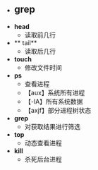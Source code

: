 - **grep**
	- 
- **head**
	- 读取前几行
- ** tail**
	- 读取后几行
- **touch**
	- 修改文件时间
- **ps**
	- 查看进程
	- 【aux】系统所有进程
	- 【-lA】所有系统数据
	- 【axjf】部分进程树状态
- **grep**
	- 对获取结果进行筛选
- **top**
	- 动态查看进程
- **kill**
	- 杀死后台进程
 
<!--stackedit_data:
eyJoaXN0b3J5IjpbLTIxNDM5ODgyMDMsNDc1OTU0MzYxLDkyOT
c3NDk5OCw5NzAxMTAxOTYsLTIwMjMyMzIwOTksMTIwOTg3MTkw
XX0=
-->
